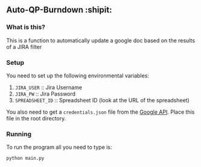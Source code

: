 ## Auto-QP-Burndown :shipit:

### What is this? 
This is a function to automatically update a google doc based on the results of a JIRA filter 

### Setup 
You need to set up the following environmental variables: 
1. `JIRA_USER` :: Jira Username 
1. `JIRA_PW` :: Jira Password
1. `SPREADSHEET_ID` :: Spreadsheet ID (look at the URL of the spreadsheet)

You also need to get a `credentials.json` file from the [Google API](https://console.developers.google.com/apis). Place this file in the root directory. 

### Running 
To run the program all you need to type is: 

    python main.py
